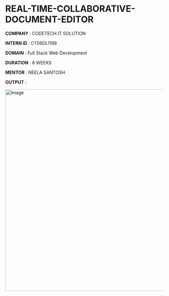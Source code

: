 # REAL-TIME-COLLABORATIVE-DOCUMENT-EDITOR

**COMPANY** : CODETECH IT SOLUTION

**INTERN ID** : CT06DL1198

**DOMAIN** :  Full Stack Web Development

**DURATION** : 6 WEEKS

**MENTOR** : NEELA SANTOSH

**OUTPUT** : 

<img width="1366" height="641" alt="Image" src="https://github.com/user-attachments/assets/b6a5b12a-ffb2-4945-ae39-ef2164bb10af" />

